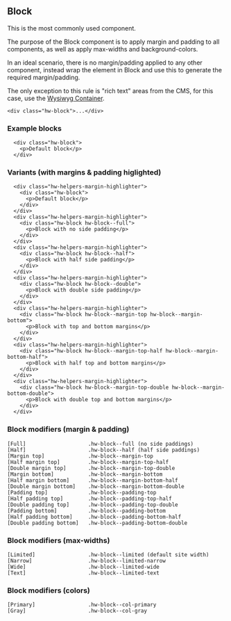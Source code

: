 ## Block

This is the most commonly used component.

The purpose of the Block component is to apply margin and padding to all components, as well as apply max-widths and background-colors.

In an ideal scenario, there is no margin/padding applied to any other component, instead wrap the element in Block and use this to generate the required margin/padding.

The only exception to this rule is "rich text" areas from the CMS, for this case, use the [Wysiwyg Container](/Wysiwyg).

```code
<div class="hw-block">...</div>
```

### Example blocks

```html|span-4,plain,light
  <div class="hw-block">
    <p>Default block</p>
  </div>
```

### Variants (with margins & padding higlighted)

```html|span-4,plain,light
  <div class="hw-helpers-margin-highlighter">
    <div class="hw-block">
      <p>Default block</p>
    </div>
  </div>
  <div class="hw-helpers-margin-highlighter">
    <div class="hw-block hw-block--full">
      <p>Block with no side padding</p>
    </div>
  </div>
  <div class="hw-helpers-margin-highlighter">
    <div class="hw-block hw-block--half">
      <p>Block with half side padding</p>
    </div>
  </div>
  <div class="hw-helpers-margin-highlighter">
    <div class="hw-block hw-block--double">
      <p>Block with double side padding</p>
    </div>
  </div>
  <div class="hw-helpers-margin-highlighter">
    <div class="hw-block hw-block--margin-top hw-block--margin-bottom">
      <p>Block with top and bottom margins</p>
    </div>
  </div>
  <div class="hw-helpers-margin-highlighter">
    <div class="hw-block hw-block--margin-top-half hw-block--margin-bottom-half">
      <p>Block with half top and bottom margins</p>
    </div>
  </div>
  <div class="hw-helpers-margin-highlighter">
    <div class="hw-block hw-block--margin-top-double hw-block--margin-bottom-double">
      <p>Block with double top and bottom margins</p>
    </div>
  </div>
```

### Block modifiers (margin & padding)
```code
[Full]                    .hw-block--full (no side paddings)
[Half]                    .hw-block--half (half side paddings)
[Margin top]              .hw-block--margin-top
[Half margin top]         .hw-block--margin-top-half
[Double margin top]       .hw-block--margin-top-double
[Margin bottom]           .hw-block--margin-bottom
[Half margin bottom]      .hw-block--margin-bottom-half
[Double margin bottom]    .hw-block--margin-bottom-double
[Padding top]             .hw-block--padding-top
[Half padding top]        .hw-block--padding-top-half
[Double padding top]      .hw-block--padding-top-double
[Padding bottom]          .hw-block--padding-bottom
[Half padding bottom]     .hw-block--padding-bottom-half
[Double padding bottom]   .hw-block--padding-bottom-double
```

### Block modifiers (max-widths)
```code
[Limited]                 .hw-block--limited (default site width)
[Narrow]                  .hw-block--limited-narrow
[Wide]                    .hw-block--limited-wide
[Text]                    .hw-block--limited-text
```

### Block modifiers (colors)
```code
[Primary]                 .hw-block--col-primary
[Gray]                    .hw-block--col-gray
```
